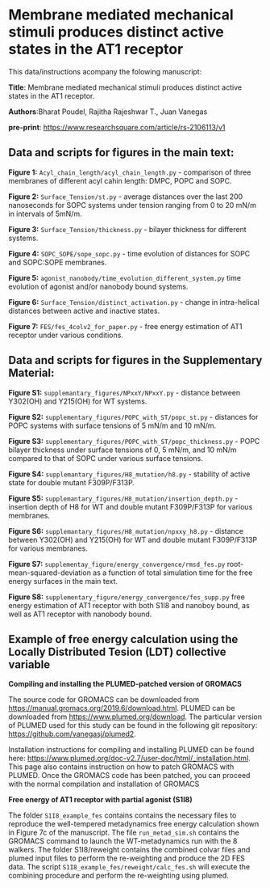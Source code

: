 # Membrane mediated mechanical stimuli produces distinct active states in the AT1 receptor

This data/instructions acompany the folowing manuscript: <br>

**Title**: Membrane mediated mechanical stimuli produces distinct active states in the AT1 receptor.<br>

**Authors**:Bharat Poudel, Rajitha Rajeshwar T., Juan Vanegas <br>

**pre-print**: https://www.researchsquare.com/article/rs-2106113/v1 <br>

## Data and scripts for figures in the main text:

**Figure 1:** ```Acyl_chain_length/acyl_chain_length.py``` - comparison of three membranes of different acyl cahin length: DMPC, POPC and SOPC.<br> 

**Figure 2:** ```Surface_Tension/st.py``` - average distances over the last 200 nanoseconds for SOPC systems under tension ranging from 0 to 20 mN/m in intervals of 5mN/m.<br>

**Figure 3:** ```Surface_Tension/thickness.py``` - bilayer thickness for different systems.<br> 

**Figure 4:** ```SOPC_SOPE/sope_sopc.py``` - time evolution of distances for SOPC and SOPC:SOPE membranes.<br> 

**Figure 5:** ```agonist_nanobody/time_evolution_different_system.py``` time evolution of agonist and/or nanobody bound systems.<br> 

**Figure 6:** ```Surface_Tension/distinct_activation.py``` - change in intra-helical distances between active and inactive states.<br> 

**Figure 7:** ```FES/fes_4colv2_for_paper.py``` - free energy estimation of AT1 receptor under various conditions.<br> 

## Data and scripts for figures in the Supplementary Material:

**Figure S1:** ```supplemantary_figures/NPxxY/NPxxY.py``` - distance between Y302(OH) and Y215(OH) for WT systems.<br> 

**Figure S2:** ```supplementary_figures/POPC_with_ST/popc_st.py``` - distances for POPC systems with surface tensions of 5 mN/m and 10 mN/m.<br> 

**Figure S3:** ```supplementary_figures/POPC_with_ST/popc_thickness.py``` - POPC bilayer thickness under surface tensions of 0, 5 mN/m, and 10 mN/m compared to that of SOPC under various surface tensions.<br> 

**Figure S4:** ```supplemantary_figures/H8_mutation/h8.py``` - stability of active state for double mutant F309P/F313P.<br> 

**Figure S5:** ```supplemantary_figures/H8_mutation/insertion_depth.py``` - insertion depth of H8 for WT and double mutant F309P/F313P for various membranes.<br>

**Figure S6:** ```supplemantary_figures/H8_mutation/npxxy_h8.py``` - distance between Y302(OH) and Y215(OH) for WT and double mutant F309P/F313P for various membranes.<br>

**Figure S7:** ```supplementay_figure/energy_convergence/rmsd_fes.py``` root-mean-squared-deviation as a function of total simulation time for the free energy surfaces in the main text.<br>

**Figure S8:** ```supplementary_figure/energy_convergence/fes_supp.py``` free energy estimation of AT1 receptor with both S1I8 and nanoboy bound, as well as AT1 receptor with nanobody bound.<br> 

## Example of free energy calculation using the Locally Distributed Tesion (LDT) collective variable

**Compiling and installing the PLUMED-patched version of GROMACS** <br>

The source code for GROMACS can be downloaded from https://manual.gromacs.org/2019.6/download.html. PLUMED can be downloaded from https://www.plumed.org/download. The particular version of PLUMED used for this study can be found in the following git repository: https://github.com/vanegasj/plumed2.

Installation instructions for compiling and installing PLUMED can be found here: https://www.plumed.org/doc-v2.7/user-doc/html/_installation.html.  This page also contains instruction on how to patch GROMACS with PLUMED. Once the GROMACS code has been patched, you can proceed with the normal compilation and installation of GROMACS

**Free energy of AT1 receptor with partial agonist (S1I8)** <br>

The folder ```S1I8_example_fes``` contains contains the necessary files to reproduce the well-tempered metadynamics free energy calculation shown in Figure 7c of the manuscript. The file ```run_metad_sim.sh``` contains the GROMACS command to launch the WT-metadynamics run with the 8 walkers. The folder S1I8/reweight contains the combined colvar files and plumed input files to perform the re-weighting and produce the 2D FES data. The script ```S1I8_example_fes/reweight/calc_fes.sh``` will execute the combining procedure and perform the re-weighting using plumed.






